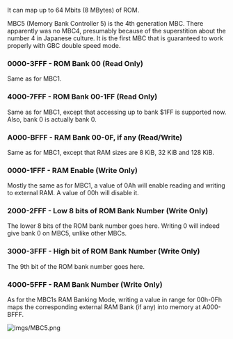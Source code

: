 It can map up to 64 Mbits (8 MBytes) of ROM.

MBC5 (Memory Bank Controller 5) is the 4th generation MBC. There
apparently was no MBC4, presumably because of the superstition about the
number 4 in Japanese culture. It is the first MBC that is guaranteed to
work properly with GBC double speed mode.

### 0000-3FFF - ROM Bank 00 (Read Only)

Same as for MBC1.

### 4000-7FFF - ROM Bank 00-1FF (Read Only)

Same as for MBC1, except that accessing up to bank $1FF is supported
now. Also, bank 0 is actually bank 0.

### A000-BFFF - RAM Bank 00-0F, if any (Read/Write)

Same as for MBC1, except that RAM sizes are 8 KiB, 32 KiB and 128 KiB.

### 0000-1FFF - RAM Enable (Write Only)

Mostly the same as for MBC1, a value of 0Ah will enable reading and
writing to external RAM. A value of 00h will disable it.

### 2000-2FFF - Low 8 bits of ROM Bank Number (Write Only)

The lower 8 bits of the ROM bank number goes here. Writing 0 will indeed
give bank 0 on MBC5, unlike other MBCs.

### 3000-3FFF - High bit of ROM Bank Number (Write Only)

The 9th bit of the ROM bank number goes here.

### 4000-5FFF - RAM Bank Number (Write Only)

As for the MBC1s RAM Banking Mode, writing a value in range for 00h-0Fh
maps the corresponding external RAM Bank (if any) into memory at
A000-BFFF.

![](imgs/MBC5.png "imgs/MBC5.png")
